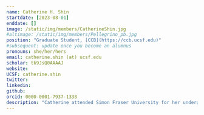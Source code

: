 ```yaml
---
name: Catherine H. Shin
startdate: [2023-08-01]
enddate: []
image: /static/img/members/CatherineShin.jpg
#altimage: /static/img/members/Pellegrino_pb.jpg
position: "Graduate Student, [CCB](https://ccb.ucsf.edu)"
#subsequent: update once you become an alumnus
pronouns: she/her/hers
email: catherine.shin (at) ucsf.edu
scholar: tk9JsQ0AAAAJ
website:
UCSF: catherine.shin
twitter:
linkedin:
github:
orcid: 0000-0001-7937-1338
description: "Catherine attended Simon Fraser University for her undergraduate studies and worked in the [Warren lab](https://warrengroup.weebly.com) investigating redox reactions in the blue copper protein azurin. For her PhD, she is co-mentored by [Dr. Brian Shoichet](https://bkslab.org) and studies the mechanism of ligand-dependent GPCR activation to develop better therapeutics. When she is not thinking about science, Catherine enjoys taking photos, listening to podcasts, and visiting the different store cats throughout the city."
---
```

